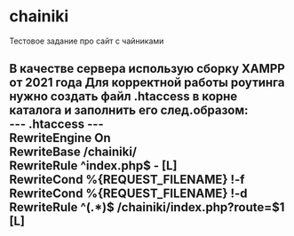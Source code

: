 # chainiki
Тестовое задание про сайт с чайниками

В качестве сервера использую сборку XAMPP от 2021 года
Для корректной работы роутинга нужно создать файл .htaccess в корне каталога и заполнить его след.образом:
<br>--- .htaccess ---
<br>RewriteEngine On
<br>RewriteBase /chainiki/
<br>RewriteRule ^index\.php$ - [L]
<br>RewriteCond %{REQUEST_FILENAME} !-f
<br>RewriteCond %{REQUEST_FILENAME} !-d
<br>RewriteRule ^(.*)$ /chainiki/index.php?route=$1 [L]
---
